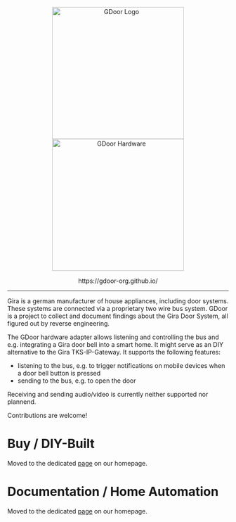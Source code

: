 <p align="center">
<img src="https://gdoor-org.github.io/assets/images/logo.png" alt="GDoor Logo" height=300>
<img src="https://gdoor-org.github.io/assets/images/doc-3d.png" alt="GDoor Hardware" height=300>
</p>
<p align="center">
  https://gdoor-org.github.io/
</p>

_________________

Gira is a german manufacturer of house appliances, including door systems.
These systems are connected via a proprietary two wire bus system.
GDoor is a project to collect and document findings about the Gira Door System, all figured out by reverse engineering.

The GDoor hardware adapter allows listening and controlling the bus and e.g. integrating a Gira door bell into a smart home. It might serve as an DIY alternative to the Gira TKS-IP-Gateway. It supports the following features:

- listening to the bus, e.g. to trigger notifications on mobile devices when a door bell button is pressed
- sending to the bus, e.g. to open the door

Receiving and sending audio/video is currently neither supported nor plannend.

Contributions are welcome!

# Buy / DIY-Built
Moved to the dedicated [page](https://gdoor-org.github.io/buy.html) on our homepage.

# Documentation / Home Automation
Moved to the dedicated [page](https://gdoor-org.github.io/documentation/getting-started.html) on our homepage.